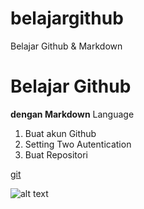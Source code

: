 # belajargithub
Belajar Github &amp; Markdown

# Belajar Github
**dengan Markdown** Language

1. Buat akun  Github
2. Setting Two Autentication
3. Buat Repositori

[git](https://www.markdownguide.org/cheat-sheet/)


![alt text](image.jpg](https://public-files.gumroad.com/0kwcjg93sa73h0ee5p0zdhhhlhy7)https://public-files.gumroad.com/0kwcjg93sa73h0ee5p0zdhhhlhy7)
